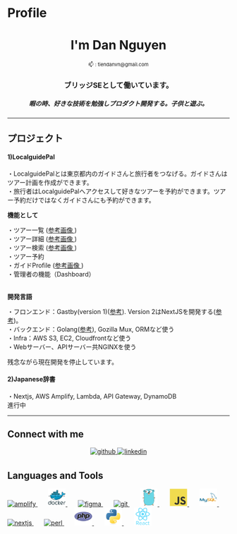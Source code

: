 # Profile
<h1 align="center">I'm Dan Nguyen</h1>
<p style="font-size:11px;color:'blue'" align="center">📫 : tiendanvn@gmail.com</p>
<h3 align="center">ブリッジSEとして働いています。</h3>
<h5 align="center">暇の時、好きな技術を勉強しプロダクト開発する。子供と遊ぶ。</h5>
<hr>
<h2 align="left">プロジェクト</h2>
<h4 align="left">1)LocalguidePal</h4>
  <p>
    ・LocalguidePalとは東京都内のガイドさんと旅行者をつなげる。ガイドさんはツアー計画を作成ができます。<br/>
    ・旅行者はLocalguidePalへアクセスして好きなツアーを予約ができます。ツアー予約だけではなくガイドさんにも予約ができます。<br/>
    <p><b>機能として</b></p>  
    ・ツアー一覧 (<a href="https://github.com/nguyentiendan/nguyentiendan/blob/main/%20img/Home.jpg" target="_blank">参考画像 </a>)<br/>
    ・ツアー詳細 (<a href="https://github.com/nguyentiendan/nguyentiendan/blob/main/%20img/Tour_detail.jpg" target="_blank">参考画像 </a>)<br/>
    ・ツアー検索 (<a href="https://github.com/nguyentiendan/nguyentiendan/blob/main/%20img/Tour_search.jpg" target="_blank">参考画像 </a>)<br/>
    ・ツアー予約<br/>
    ・ガイドProfile (<a href="https://github.com/nguyentiendan/nguyentiendan/blob/main/%20img/Guide_profile.jpg" target="_blank">参考画像 </a>)<br/>
    ・管理者の機能（Dashboard）<br/><br/>
    <p><b>開発言語</b></p> 
    ・フロンエンド：Gastby(version 1)(<a href="https://github.com/nguyentiendan/localguide_front" target="_blank">参考</a>). Version 2はNextJSを開発する(<a href="https://github.com/nguyentiendan/localguidepal" target="_blank">参考</a>)。<br/>
    ・バックエンド：Golang(<a href="https://github.com/nguyentiendan/go_api" target="_blank">参考</a>), Gozilla Mux, ORMなど使う<br/>
    ・Infra：AWS S3, EC2, Cloudfrontなど使う<br/>
    ・Webサーバー、APIサーバー共NGINXを使う<br/>
  </p>
  残念ながら現在開発を停止しています。
<h4 align="left">2)Japanese辞書</h4>
  <p>
    ・Nextjs, AWS Amplify, Lambda, API Gateway, DynamoDB<br/>
    進行中
  </p>
<hr>
<h2 align="left">Connect with me</h2>
<div align="center">
  <a href="https://github.com/nguyentiendan" target="_blank">
    <img src=https://img.shields.io/badge/github-%2324292e.svg?&style=for-the-badge&logo=github&logoColor=white alt=github style="margin-bottom: 5px;" />
  </a>
  <a href="https://www.linkedin.com/in/dan-nguyen-18702923/" target="_blank">
    <img src=https://img.shields.io/badge/linkedin-%231E77B5.svg?&style=for-the-badge&logo=linkedin&logoColor=white alt=linkedin style="margin-bottom: 5px;" />
  </a>  
</div>  

<h2 align="left">Languages and Tools</h2>
<p align="left"> 
  <a href="https://aws.amazon.com/amplify/" target="_blank" rel="noreferrer"> <img src="https://docs.amplify.aws/assets/logo-dark.svg" alt="amplify" width="40" height="40"/> </a> 
  &nbsp;&nbsp;&nbsp;&nbsp;&nbsp;
  <a href="https://www.docker.com/" target="_blank" rel="noreferrer"> <img src="https://raw.githubusercontent.com/devicons/devicon/master/icons/docker/docker-original-wordmark.svg" alt="docker" width="40" height="40"/> </a>
  &nbsp;&nbsp;&nbsp;&nbsp;&nbsp;
  <a href="https://www.figma.com/" target="_blank" rel="noreferrer"> <img src="https://www.vectorlogo.zone/logos/figma/figma-icon.svg" alt="figma" width="40" height="40"/> </a> 
  &nbsp;&nbsp;&nbsp;&nbsp;&nbsp;
  <a href="https://git-scm.com/" target="_blank" rel="noreferrer"> <img src="https://www.vectorlogo.zone/logos/git-scm/git-scm-icon.svg" alt="git" width="40" height="40"/> </a> 
  &nbsp;&nbsp;&nbsp;&nbsp;&nbsp;
  <a href="https://golang.org" target="_blank" rel="noreferrer"> <img src="https://raw.githubusercontent.com/devicons/devicon/master/icons/go/go-original.svg" alt="go" width="40" height="40"/> </a> 
  &nbsp;&nbsp;&nbsp;&nbsp;&nbsp;
  <a href="https://developer.mozilla.org/en-US/docs/Web/JavaScript" target="_blank" rel="noreferrer"> <img src="https://raw.githubusercontent.com/devicons/devicon/master/icons/javascript/javascript-original.svg" alt="javascript" width="40" height="40"/> </a> 
  &nbsp;&nbsp;&nbsp;&nbsp;&nbsp;
  <a href="https://www.mysql.com/" target="_blank" rel="noreferrer"> <img src="https://raw.githubusercontent.com/devicons/devicon/master/icons/mysql/mysql-original-wordmark.svg" alt="mysql" width="40" height="40"/> </a> 
  &nbsp;&nbsp;&nbsp;&nbsp;&nbsp;
  <a href="https://nextjs.org/" target="_blank" rel="noreferrer"> <img src="https://cdn.worldvectorlogo.com/logos/nextjs-2.svg" alt="nextjs" width="40" height="40"/> </a> 
  &nbsp;&nbsp;&nbsp;&nbsp;&nbsp;
  <a href="https://www.perl.org/" target="_blank" rel="noreferrer"> <img src="https://api.iconify.design/logos-perl.svg" alt="perl" width="40" height="40"/> </a> 
  &nbsp;&nbsp;&nbsp;&nbsp;&nbsp;
  <a href="https://www.php.net" target="_blank" rel="noreferrer"> <img src="https://raw.githubusercontent.com/devicons/devicon/master/icons/php/php-original.svg" alt="php" width="40" height="40"/> </a> 
  &nbsp;&nbsp;&nbsp;&nbsp;&nbsp;
  <a href="https://www.python.org" target="_blank" rel="noreferrer"> <img src="https://raw.githubusercontent.com/devicons/devicon/master/icons/python/python-original.svg" alt="python" width="40" height="40"/> </a> 
  &nbsp;&nbsp;&nbsp;&nbsp;&nbsp;
  <a href="https://reactjs.org/" target="_blank" rel="noreferrer"> <img src="https://raw.githubusercontent.com/devicons/devicon/master/icons/react/react-original-wordmark.svg" alt="react" width="40" height="40"/> </a> 
  
  </p>

